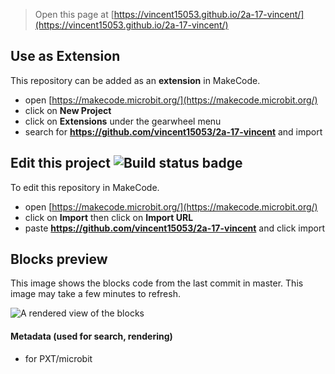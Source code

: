 
> Open this page at [https://vincent15053.github.io/2a-17-vincent/](https://vincent15053.github.io/2a-17-vincent/)

## Use as Extension

This repository can be added as an **extension** in MakeCode.

* open [https://makecode.microbit.org/](https://makecode.microbit.org/)
* click on **New Project**
* click on **Extensions** under the gearwheel menu
* search for **https://github.com/vincent15053/2a-17-vincent** and import

## Edit this project ![Build status badge](https://github.com/vincent15053/2a-17-vincent/workflows/MakeCode/badge.svg)

To edit this repository in MakeCode.

* open [https://makecode.microbit.org/](https://makecode.microbit.org/)
* click on **Import** then click on **Import URL**
* paste **https://github.com/vincent15053/2a-17-vincent** and click import

## Blocks preview

This image shows the blocks code from the last commit in master.
This image may take a few minutes to refresh.

![A rendered view of the blocks](https://github.com/vincent15053/2a-17-vincent/raw/master/.github/makecode/blocks.png)

#### Metadata (used for search, rendering)

* for PXT/microbit
<script src="https://makecode.com/gh-pages-embed.js"></script><script>makeCodeRender("{{ site.makecode.home_url }}", "{{ site.github.owner_name }}/{{ site.github.repository_name }}");</script>
